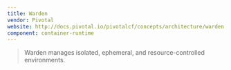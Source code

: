 ```yaml
---
title: Warden
vendor: Pivotal
website: http://docs.pivotal.io/pivotalcf/concepts/architecture/warden.html
component: container-runtime
---
```

> Warden manages isolated, ephemeral, and resource-controlled environments.
